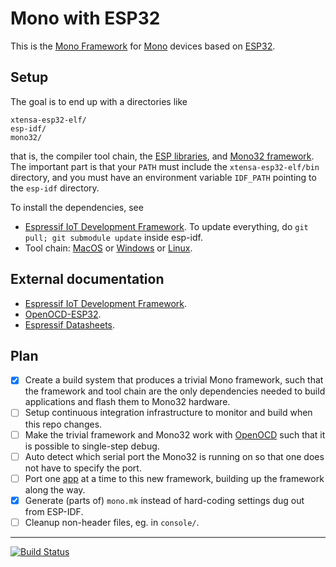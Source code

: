 # Mono with ESP32

This is the [Mono Framework](http://developer.openmono.com) for [Mono](http://openmono.com) devices based on [ESP32](https://espressif.com/en/products/hardware/esp32/overview).

## Setup

The goal is to end up with a directories like

    xtensa-esp32-elf/
    esp-idf/
    mono32/

that is, the compiler tool chain, the [ESP libraries](https://github.com/espressif/esp-idf), and [Mono32 framework](https://github.com/getopenmono/mono32).  The important part is that your `PATH` must include the `xtensa-esp32-elf/bin` directory, and you must have an environment variable `IDF_PATH` pointing to the `esp-idf` directory.

To install the dependencies, see

- [Espressif IoT Development Framework](https://github.com/espressif/esp-idf).  To update everything, do `git pull; git submodule update` inside esp-idf.
- Tool chain: [MacOS](https://dl.espressif.com/dl/xtensa-esp32-elf-osx-1.22.0-61-gab8375a-5.2.0.tar.gz) or [Windows](http://esp-idf.readthedocs.io/en/latest/get-started/windows-setup.html) or [Linux](http://esp-idf.readthedocs.io/en/latest/get-started/linux-setup.html).

## External documentation

- [Espressif IoT Development Framework](http://esp-idf.readthedocs.io/en/latest/).
- [OpenOCD-ESP32](https://github.com/espressif/openocd-esp32).
- [Espressif Datasheets](https://espressif.com/en/products/hardware/esp32/resources).

## Plan

- [x] Create a build system that produces a trivial Mono framework, such that the framework and tool chain are the only dependencies needed to build applications and flash them to Mono32 hardware.
- [ ] Setup continuous integration infrastructure to monitor and build when this repo changes.
- [ ] Make the trivial framework and Mono32 work with [OpenOCD](https://github.com/espressif/openocd-esp32) such that it is possible to single-step debug.
- [ ] Auto detect which serial port the Mono32 is running on so that one does not have to specify the port.
- [ ] Port one [app](http://kiosk.openmono.com) at a time to this new framework, building up the framework along the way.
- [x] Generate (parts of) `mono.mk` instead of hard-coding settings dug out from ESP-IDF.
- [ ] Cleanup non-header files, eg. in `console/`.

----

[![Build Status](https://travis-ci.org/getopenmono/mono32.svg?branch=master)](https://travis-ci.org/getopenmono/mono32)
